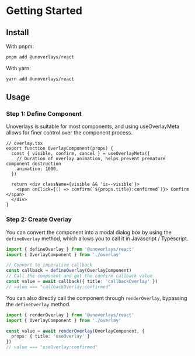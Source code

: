 # Getting Started

## Install

With pnpm: 
```sh
pnpm add @unoverlays/react
```

With yarn:
```sh
yarn add @unoverlays/react
```

## Usage

### Step 1: Define Component

Unoverlays is suitable for most components, and using useOverlayMeta allows for finer control over the component process.

```tsx
// overlay.tsx
export function OverlayComponent(props) {
  const { visible, confirm, cancel } = useOverlayMeta({
    // Duration of overlay animation, helps prevent premature component destruction
    animation: 1000,
  })

  return <div className={visible && 'is--visible'}>
    <span onClick={() => confirm(`${props.title}:confirmed`)}> Confirm </span>
  </div>
}
```

### Step 2: Create Overlay

You can convert the component into a modal dialog box by using the `defineOverlay` method, which allows you to call it in Javascript / Typescript.
```ts
import { defineOverlay } from '@unoverlays/react'
import { OverlayComponent } from './overlay'

// Convert to imperative callback
const callback = defineOverlay(OverlayComponent)
// Call the component and get the confirm callback value
const value = await callback({ title: 'callbackOverlay' })
// value === "callbackOverlay:confirmed"
```

You can also directly call the component through `renderOverlay`, bypassing the `defineOverlay` method.

```ts
import { renderOverlay } from '@unoverlays/react'
import { OverlayComponent } from './overlay'

const value = await renderOverlay(OverlayComponent, {
  props: { title: 'useOverlay' }
})
// value === "useOverlay:confirmed"
```
